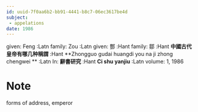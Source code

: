```yaml
---
id: uuid-7f0aa6b2-bb91-4441-b8c7-06ec3617be4d
subject: 
 - appelations
date: 1986
---
```


given: Feng  :Latn
family: Zou  :Latn
given: 酆 :Hant
family: 鄒 :Hant
**中國古代皇帝有哪几种稱謂** :Hant
**Zhongguo gudai huangdi you na ji zhong chengwei ** :Latn
In: 
**辭書研究** :Hant
**Ci shu yanjiu** :Latn
volume: 1, 1986
# Note
forms of address, emperor